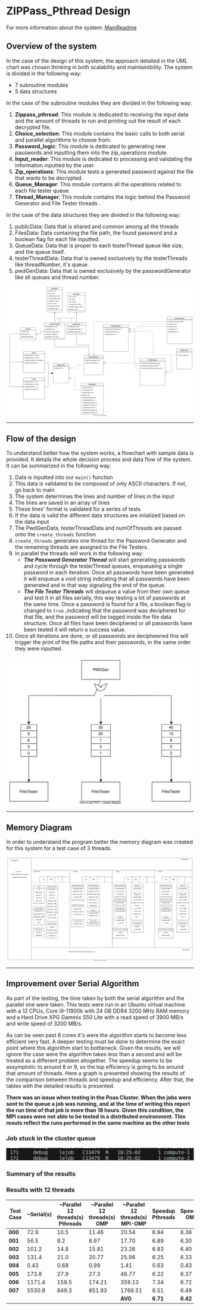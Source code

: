 # ZIPPass_Pthread Design

For more information about the system: [MainReadme](../../README.md)

## Overview of the system
In the case of the design of this system, the approach detailed in the UML chart was chosen thinking in both scalability and maintainibility. The system is divided in the following way: 
* 7 subroutine modules
* 5 data structures

In the case of the subroutine modules they are divided in the following way: 
1. **Zippass_pthread**: This module is dedicated to receiving the input data and the amount of threads to run and printing out the result of each decrypted file.
2. **Choice_selection**: This module contains the basic calls to both serial and parallel algorithms to choose from.
3. **Password_logic**: This module is dedicated to generating new passwords and inputting them into the zip_operations module.
4. **Input_reader**: This module is dedicated to processing and validating the information inputted by the user.
5. **Zip_operations**: This module tests a generated password against the file that wants to be decrypted.
6. **Queue_Manager**: This module contains all the operations related to each file tester queue.
7. **Thread_Manager**: This module contains the logic behind the Password Generator and File Tester threads .

In the case of the data structures they are divided in the following way: 
1. publicData: Data that is shared and common among all the threads
2. FilesData: Data containing the file path, the found password and a boolean flag for each file inputted.
3. QueueData: Data that is proper to each testerThread queue like size, and the queue itself.
4. testerThreadData: Data that is owned exclusively by the testerThreads like threadNumber, it's queue.
5. pwdGenData: Data that is owned exclusively by the passwordGenerator like all queues and thread number.

![Overview of The System](UML_overview.drawio.svg)

------------
## Flow of the design
To understand better how the system works, a flowchart with sample data is provided. It details the whole decision process and data flow of the system. It can be summarized in the following way:
1. Data is inputted into our `main()` function
2. This data is validated to be composed of only ASCII characters. If not, go back to main
3. The system determines the lines and number of lines in the input
4. The lines are saved in an array of lines
5. These lines' format is validated for a series of tests
6. If the data is valid the different data structures are iniialized based on the data input
7. The PwdGenData, testerThreadData and numOfThreads are passed onto the `create_threads` function
8. `create_threads` generates one thread for the Password Generator and the remaining threads are assigned to the File Testers.
9. In parallel the threads will work in the following way:
    * ***The Password Generator Thread*** will start generating passwords and cycle through the testerThread queues, enqueueing a single password in each iteration. Once all passwords have been generated it will enqueue a void string indicating that all passwords have been generated and in that way signaling the end of the queue.
    * ***The File Tester Threads*** will dequeue a value from their own queue and test it in all files serially, this way testing a lot of passwords at the same time. Once a password is found for a file, a boolean flag is changed to `true` ,indicating that the password was deciphered for that file, and the password will be logged inside the file data structure. Once all files have been deciphered or all passwords have been tested it will return a success value.
10. Once all iterations are done, or all passwords are deciphewred this will trigger the print of the file paths and their passwords, in the same order they were inputted.

  ![Function Diagram](Basic_Functionality.svg)

--------------------------
## Memory Diagram

In order to understand the program better the memory diagram was created for this system for a test case of 3 threads.

![Memory Trace](MemRastreo.drawio.svg)

-------------------------------------

## Improvement over Serial Algorithm

As part of the testing, the time taken by both the serial algorithm and the parallel one were taken. This tests were run in an Ubuntu virtual machine with a 12 CPUs, Core i9-11900k with 24 GB DDR4 3200 MHz RAM memory and a Hard Drive XPG Gammix S50 Lite with a read speed of 3900 MB/s and  write speed of 3200 MB/s. 

As can be seen past 8 cores it's were the algorithm starts to become less efficient very fast. A deeper testing must be done to determine the exact point where this algorithm start to bottleneck. Given the results, we will ignore the case were the algorithm takes less than a second and will be treated as a different problem altogether. The speedup seems to be assymptotic to around 8 or 9, so the top efficiency is going to be around that amount of threads. Here a graph is presented showing the results of the comparison between threads and speedup and efficiency. After that, the tables with the detailed results is presented.

**There was an issue when testing in the Poas Cluster. When the jobs were sent to the queue a job was running, and at the time of writing this report the run time of that job is more than 18 hours. Given this condition, the MPI cases were not able to be tested in a distributed environment. This resuts reflect the runs performed in the same machine as the other tests**

### Job stuck in the cluster queue
![Stuck](StuckJob.png)

### Summary of the results



### Results with 12 threads
|Test Case|~Serial(s)|~Parallel 12 threads(s) Pthreads|~Parallel 12 threads(s) OMP|~Parallel 12 threads(s) MPI-OMP|Speedup Pthreads|Speedup OMP|Speedup MPI|Efficiency Pthreads|Efficiency OMP|Efficiency MPI|
|---------|----------|--------------------------------|---------------------------|-------------------------------|----------------|-----------|-----------|-------------------|--------------|--------------|
| **000** |   72.9   |          10.5                  |            11.46          |           20.54               |     6.94       |    6.36   |   3.55    |   0.58            |    0.53      |    0.30      |
| **001** |   56.5   |           8.2                  |            8.97           |           17.70               |     6.89       |    6.30   |   3.20    |   0.57            |    0.53      |    0.27      |
| **002** |  101.2   |          14.8                  |            15.81          |           23.26               |     6.83       |    6.40   |   4.35    |   0.56            |    0.57      |    0.36      |
| **003** |  131.4   |          21.0                  |            20.77          |           25.98               |     6.25       |    6.33   |   5.05    |   0.52            |    0.53      |    0.42      |
| **004** |   0.43   |          0.68                  |            0.99           |           1.41                |     0.63       |    0.43   |   0.30    |   0.05            |    0.04      |    0.02      |
| **005** |  173.8   |          27.9                  |            27.3           |           46.77               |     6.22       |    6.37   |   3.72    |   0.52            |    0.53      |    0.31      |
| **006** | 1171.4   |         159.5                  |            174.21         |           359.13              |     7.34       |    6.72   |   3.26    |   0.61            |    0.56      |    0.27      |
| **007** | 5530.8   |         849.3                  |            851.93         |           1766.51             |     6.51       |    6.49   |   3.13    |   0.54            |    0.54      |    0.26      |
|         |          |                                |                           |            **AVG**            |   **6.71**     |  **6.42** | **3.75**  | **0.56**          |  **0.54**    |  **0.31**    |

